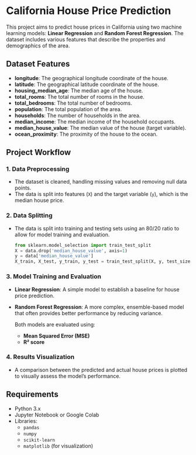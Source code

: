 # California House Price Prediction

This project aims to predict house prices in California using two machine learning models: **Linear Regression** and **Random Forest Regression**. The dataset includes various features that describe the properties and demographics of the area.

## Dataset Features
- **longitude**: The geographical longitude coordinate of the house.
- **latitude**: The geographical latitude coordinate of the house.
- **housing_median_age**: The median age of the house.
- **total_rooms**: The total number of rooms in the house.
- **total_bedrooms**: The total number of bedrooms.
- **population**: The total population of the area.
- **households**: The number of households in the area.
- **median_income**: The median income of the household occupants.
- **median_house_value**: The median value of the house (target variable).
- **ocean_proximity**: The proximity of the house to the ocean.

## Project Workflow

### 1. Data Preprocessing
- The dataset is cleaned, handling missing values and removing null data points.
- The data is split into features (`X`) and the target variable (`y`), which is the median house price.

### 2. Data Splitting
- The data is split into training and testing sets using an 80/20 ratio to allow for model training and evaluation.
  ```python
  from sklearn.model_selection import train_test_split
  X = data.drop('median_house_value', axis=1)
  y = data['median_house_value']
  X_train, X_test, y_train, y_test = train_test_split(X, y, test_size=0.2, random_state=42)
  ```

### 3. Model Training and Evaluation
- **Linear Regression**: A simple model to establish a baseline for house price prediction.
- **Random Forest Regression**: A more complex, ensemble-based model that often provides better performance by reducing variance.
  
  Both models are evaluated using:
  - **Mean Squared Error (MSE)**
  - **R² score**

### 4. Results Visualization
- A comparison between the predicted and actual house prices is plotted to visually assess the model’s performance.

## Requirements
- Python 3.x
- Jupyter Notebook or Google Colab
- Libraries:
  - `pandas`
  - `numpy`
  - `scikit-learn`
  - `matplotlib` (for visualization)

